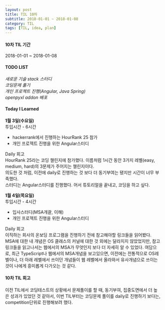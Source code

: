 ```yaml
---
layout: post
title: TIL 10차
subtitle: 2018-01-01 ~ 2018-01-08
category: TIL
tags: [TIL, idea, plan]
---
```

<h4>10차 TIL 기간</h4>

2018-01-01 ~ 2018-01-08

<h4>TODO LIST</h4>

<i class="fa fa-square-o" aria-hidden="true"> 새로운 기술 stack 스터디</i><br/>
<i class="fa fa-square-o" aria-hidden="true"> 코딩문제 풀기</i><br/>
<i class="fa fa-square-o" aria-hidden="true"> 개인 프로젝트 진행(Angular, Java Spring)</i><br/>
<i class="fa fa-square-o" aria-hidden="true"> openpyxl addon 배포</i><br/>

<h4>Today I Learned</h4>

**1월 3일(수요일)**<br/>
투입시간 - 6시간
- hackerrank에서 진행하는 HourRank 25 참가
- 개인 프로젝트 진행을 위한 Angular스터디

Daily 회고<br/>
HourRank 25라는 코딩 챌린지에 참가했다. 이름처럼 1시간 동안 3가지 레벨(easy, medium, hard)의 3문제가 주어지는 챌린지이다.<br/>
의도한 것 처럼, 이전에 daily로 진행하는 것 보다 더 동기부여는 됐지만 시간이 너무 부족했다.<br/>
스터디는 Angular스터디를 진행했다. 어서 튜토리얼을 끝내고, 코딩을 하고 싶다.

**1월 4일(목요일)**<br/>
투입시간 - 4시간
- 입사스터디(MSA개괄, 이해)
- 개인 프로젝트 진행을 위한 Angular스터디

Daily 회고<br/>
이직하는 회사의 온보딩 프로그램을 진행하기 전에 참고해야할 링크들을 읽어봤다.
MSA에 대한 내 개념은 OS 클래스의 커널에 대한 것 외에는 달라지지 않았었지만, 참고 링크들을 읽고나서는 웹에서의 MSA가 무엇인지
보다 더 자세히 알 수 있었다. 여담으로, 최근 TypeScript나 웹에서의 MSA개념을 보고있으면,
이전에는 전통적으로 OS레벨이나, 더 아래 레벨에서 쓰이던 개념들이 웹 레벨에서 올라와서 유사개념으로 쓰이는 것이 나에게 흥미롭게 다가오는 것 같다.






<h4>10차 TIL 회고</h4>

이전 TIL에서 코딩테스트의 상황에서 문제풀이를 할 때, 동기부여, 집중도면에서 더 높은 성과가 있었던 것 같아서,
이번 TIL부터는 코딩문제 풀이를 daily로 진행하기 보다는, competition단위로 진행해보려 했다.
